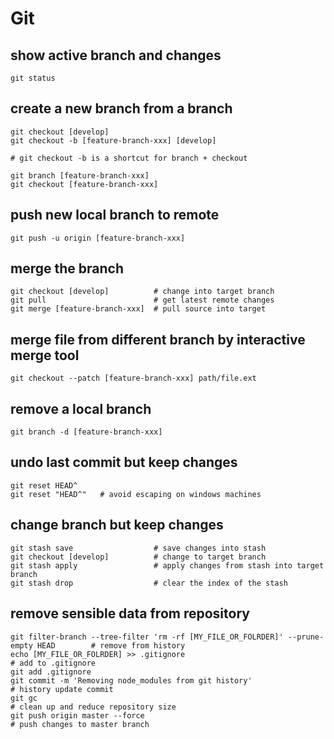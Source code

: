 # Git

## show active branch and changes

    git status

## create a new branch from a branch

    git checkout [develop]
    git checkout -b [feature-branch-xxx] [develop]

    # git checkout -b is a shortcut for branch + checkout

    git branch [feature-branch-xxx]
    git checkout [feature-branch-xxx]
    
## push new local branch to remote
    git push -u origin [feature-branch-xxx]

## merge the branch

    git checkout [develop]          # change into target branch
    git pull                        # get latest remote changes
    git merge [feature-branch-xxx]  # pull source into target

## merge file from different branch by interactive merge tool

    git checkout --patch [feature-branch-xxx] path/file.ext

## remove a local branch

    git branch -d [feature-branch-xxx]

## undo last commit but keep changes

    git reset HEAD^
    git reset "HEAD^"   # avoid escaping on windows machines

## change branch but keep changes

    git stash save                  # save changes into stash
    git checkout [develop]          # change to target branch
    git stash apply                 # apply changes from stash into target branch
    git stash drop                  # clear the index of the stash
    
## remove sensible data from repository

    git filter-branch --tree-filter 'rm -rf [MY_FILE_OR_FOLRDER]' --prune-empty HEAD        # remove from history
    echo [MY_FILE_OR_FOLRDER] >> .gitignore                                                 # add to .gitignore
    git add .gitignore
    git commit -m 'Removing node_modules from git history'                                  # history update commit
    git gc                                                                                  # clean up and reduce repository size
    git push origin master --force                                                          # push changes to master branch
